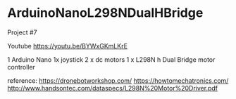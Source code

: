 # ArduinoNanoL298NDualHBridge

Project #7

Youtube https://youtu.be/BYWxGKmLKrE


1 Arduino Nano
1x joystick
2 x dc motors
1 x L298N h Dual Bridge motor controller

reference:
https://dronebotworkshop.com/
https://howtomechatronics.com/
http://www.handsontec.com/dataspecs/L298N%20Motor%20Driver.pdf
